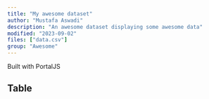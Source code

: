```yaml
---
title: "My awesome dataset"
author: "Mustafa Aswadi"
description: "An awesome dataset displaying some awesome data"
modified: "2023-09-02"
files: ["data.csv"]
group: "Awesome"
---
```


Built with PortalJS

## Table

<Table url="data.csv" />
